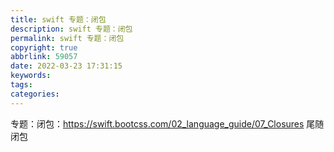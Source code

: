 ```yaml
---
title: swift 专题：闭包
description: swift 专题：闭包
permalink: swift 专题：闭包
copyright: true
abbrlink: 59057
date: 2022-03-23 17:31:15
keywords:
tags:
categories:
---
```


专题：闭包：https://swift.bootcss.com/02_language_guide/07_Closures
尾随闭包